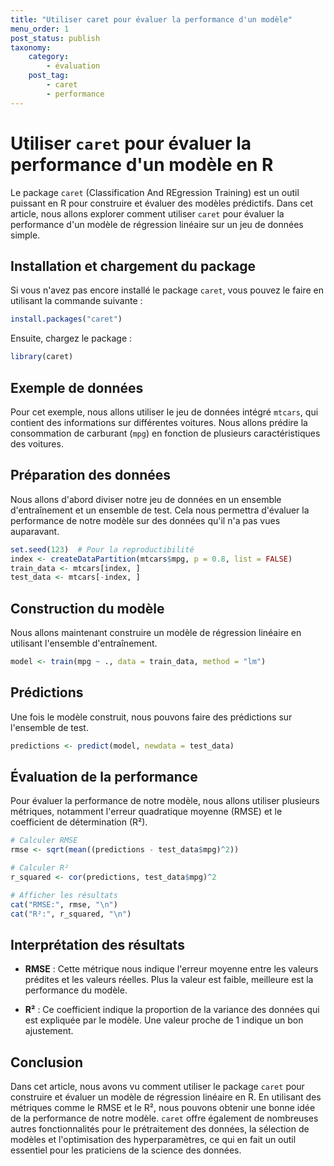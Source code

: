 ```yaml
---
title: "Utiliser caret pour évaluer la performance d'un modèle"
menu_order: 1
post_status: publish
taxonomy:
    category:
        - évaluation
    post_tag:
        - caret
        - performance
---
```


# Utiliser `caret` pour évaluer la performance d'un modèle en R

Le package `caret` (Classification And REgression Training) est un outil puissant en R pour construire et évaluer des modèles prédictifs. Dans cet article, nous allons explorer comment utiliser `caret` pour évaluer la performance d'un modèle de régression linéaire sur un jeu de données simple.

## Installation et chargement du package

Si vous n'avez pas encore installé le package `caret`, vous pouvez le faire en utilisant la commande suivante :

```R
install.packages("caret")
```

Ensuite, chargez le package :

```R
library(caret)
```

## Exemple de données

Pour cet exemple, nous allons utiliser le jeu de données intégré `mtcars`, qui contient des informations sur différentes voitures. Nous allons prédire la consommation de carburant (`mpg`) en fonction de plusieurs caractéristiques des voitures.

## Préparation des données

Nous allons d'abord diviser notre jeu de données en un ensemble d'entraînement et un ensemble de test. Cela nous permettra d'évaluer la performance de notre modèle sur des données qu'il n'a pas vues auparavant.

```R
set.seed(123)  # Pour la reproductibilité
index <- createDataPartition(mtcars$mpg, p = 0.8, list = FALSE)
train_data <- mtcars[index, ]
test_data <- mtcars[-index, ]
```

## Construction du modèle

Nous allons maintenant construire un modèle de régression linéaire en utilisant l'ensemble d'entraînement.

```R
model <- train(mpg ~ ., data = train_data, method = "lm")
```

## Prédictions

Une fois le modèle construit, nous pouvons faire des prédictions sur l'ensemble de test.

```R
predictions <- predict(model, newdata = test_data)
```

## Évaluation de la performance

Pour évaluer la performance de notre modèle, nous allons utiliser plusieurs métriques, notamment l'erreur quadratique moyenne (RMSE) et le coefficient de détermination (R²).

```R
# Calculer RMSE
rmse <- sqrt(mean((predictions - test_data$mpg)^2))

# Calculer R²
r_squared <- cor(predictions, test_data$mpg)^2

# Afficher les résultats
cat("RMSE:", rmse, "\n")
cat("R²:", r_squared, "\n")
```

## Interprétation des résultats

- **RMSE** : Cette métrique nous indique l'erreur moyenne entre les valeurs prédites et les valeurs réelles. Plus la valeur est faible, meilleure est la performance du modèle.
  
- **R²** : Ce coefficient indique la proportion de la variance des données qui est expliquée par le modèle. Une valeur proche de 1 indique un bon ajustement.

## Conclusion

Dans cet article, nous avons vu comment utiliser le package `caret` pour construire et évaluer un modèle de régression linéaire en R. En utilisant des métriques comme le RMSE et le R², nous pouvons obtenir une bonne idée de la performance de notre modèle. `caret` offre également de nombreuses autres fonctionnalités pour le prétraitement des données, la sélection de modèles et l'optimisation des hyperparamètres, ce qui en fait un outil essentiel pour les praticiens de la science des données.

